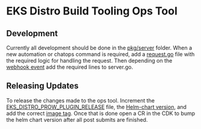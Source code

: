 
# EKS Distro Build Tooling Ops Tool
## Development
Currently all development should be done in the [pkg/server](https://github.com/aws/eks-distro-build-tooling/blob/main/tools/eksDistroBuildToolingOpsTools/pkg/server/) folder. When a new automation or chatops command is required, add a [request.go](https://github.com/aws/eks-distro-build-tooling/blob/main/tools/eksDistroBuildToolingOpsTools/pkg/server/backportRequest.go) file with the required logic for handling the request. Then depending on the [webhook event](https://docs.github.com/webhooks-and-events/webhooks/webhook-events-and-payloads?actionType=opened#issues) add the required lines to server.go.

## Releasing Updates
To release the changes made to the ops tool. Increment the [EKS_DISTRO_PROW_PLUGIN_RELEASE](https://github.com/aws/eks-distro-build-tooling/blob/main/tools/eksDistroBuildToolingOpsTools/EKS_DISTRO_PROW_PLUGIN_RELEASE) file, the [Helm-chart version](https://github.com/aws/eks-distro-build-tooling/blob/main/helm-charts/stable/prow-control-plane/Chart.yaml#L32), and add the correct [image tag](https://github.com/aws/eks-distro-build-tooling/blob/main/helm-charts/stable/prow-control-plane/values.yaml#L203). Once that is done open a CR in the CDK to bump the helm chart version after all post submits are finished.
